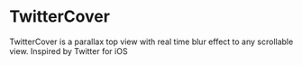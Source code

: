 # TwitterCover
TwitterCover is a parallax top view with real time blur effect to any scrollable view. Inspired by Twitter for iOS
